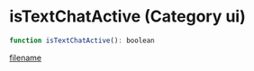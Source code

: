# isTextChatActive (Category ui)

```js
function isTextChatActive(): boolean
```

[filename](isTextChatActive_m.md ':include')